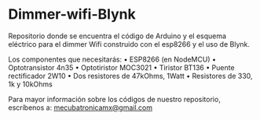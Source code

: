 # Dimmer-wifi-Blynk
Repositorio donde se encuentra el código de Arduino y el esquema eléctrico para el dimmer Wifi construido con el esp8266 y el uso de Blynk.

Los componentes que necesitarás:
•	ESP8266 (en NodeMCU)
•	Optotransistor 4n35
•	Optotiristor MOC3021
•	Tiristor BT136
•	Puente rectificador 2W10
•	Dos resistores de 47kOhms, 1Watt
•	Resistores de 330, 1k y 10kOhms

Para mayor información sobre los códigos de nuestro repositorio, escríbenos a: mecubatronicamx@gmail.com
